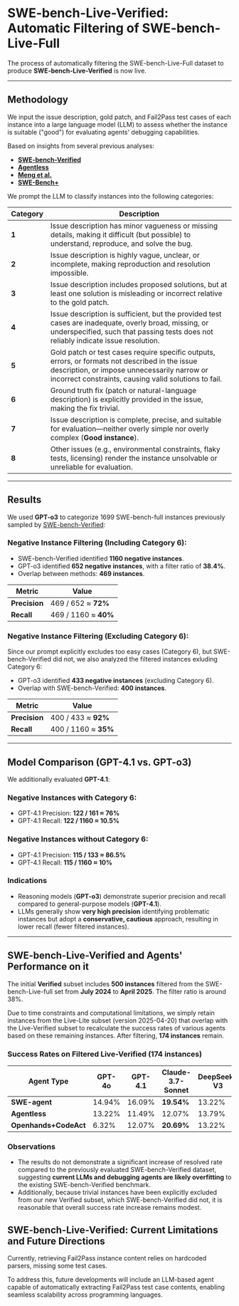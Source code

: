 # SWE-bench-Live-Verified: Automatic Filtering of SWE-bench-Live-Full

The process of automatically filtering the SWE-bench-Live-Full dataset to produce **SWE-bench-Live-Verified** is now live.

---

## Methodology

We input the issue description, gold patch, and Fail2Pass test cases of each instance into a large language model (LLM) to assess whether the instance is suitable ("good") for evaluating agents' debugging capabilities.

Based on insights from several previous analyses:

- **[SWE-bench-Verified](https://openai.com/index/introducing-swe-bench-verified/)**
- **[Agentless](https://arxiv.org/abs/2407.01489)**
- **[Meng et al.](https://arxiv.org/abs/2411.10213)**
- **[SWE-Bench+](https://arxiv.org/abs/2410.06992)**

We prompt the LLM to classify instances into the following categories:

| Category | Description |
|---|---|
| **1** | Issue description has minor vagueness or missing details, making it difficult (but possible) to understand, reproduce, and solve the bug. |
| **2** | Issue description is highly vague, unclear, or incomplete, making reproduction and resolution impossible. |
| **3** | Issue description includes proposed solutions, but at least one solution is misleading or incorrect relative to the gold patch. |
| **4** | Issue description is sufficient, but the provided test cases are inadequate, overly broad, missing, or underspecified, such that passing tests does not reliably indicate issue resolution. |
| **5** | Gold patch or test cases require specific outputs, errors, or formats not described in the issue description, or impose unnecessarily narrow or incorrect constraints, causing valid solutions to fail. |
| **6** | Ground truth fix (patch or natural-language description) is explicitly provided in the issue, making the fix trivial. |
| **7** | Issue description is complete, precise, and suitable for evaluation—neither overly simple nor overly complex (**Good instance**). |
| **8** | Other issues (e.g., environmental constraints, flaky tests, licensing) render the instance unsolvable or unreliable for evaluation. |

---

## Results

We used **GPT-o3** to categorize 1699 SWE-bench-full instances previously sampled by [SWE-bench-Verified](https://openai.com/index/introducing-swe-bench-verified/):

### Negative Instance Filtering (Including Category 6):

- SWE-bench-Verified identified **1160 negative instances**.
- GPT-o3 identified **652 negative instances**, with a filter ratio of **38.4%**.
- Overlap between methods: **469 instances**.

| Metric | Value |
|--------|-------|
| **Precision** | 469 / 652 ≈ **72%** |
| **Recall** | 469 / 1160 ≈ **40%** |

### Negative Instance Filtering (Excluding Category 6):

Since our prompt explicitly excludes too easy cases (Category 6), but SWE-bench-Verified did not, we also analyzed the filtered instances exluding Category 6:

- GPT-o3 identified **433 negative instances** (excluding Category 6).
- Overlap with SWE-bench-Verified: **400 instances**.

| Metric | Value |
|--------|-------|
| **Precision** | 400 / 433 ≈ **92%** |
| **Recall** | 400 / 1160 ≈ **35%** |

---

## Model Comparison (GPT-4.1 vs. GPT-o3)

We additionally evaluated **GPT-4.1**:

### Negative Instances with Category 6:

- GPT-4.1 Precision: **122 / 161 ≈ 76%**
- GPT-4.1 Recall: **122 / 1160 ≈ 10.5%**

### Negative Instances without Category 6:

- GPT-4.1 Precision: **115 / 133 ≈ 86.5%**
- GPT-4.1 Recall: **115 / 1160 ≈ 10%**

### Indications

- Reasoning models (**GPT-o3**) demonstrate superior precision and recall compared to general-purpose models (**GPT-4.1**).
- LLMs generally show **very high precision** identifying problematic instances but adopt a **conservative, cautious** approach, resulting in lower recall (fewer filtered instances).

---

## SWE-bench-Live-Verified and Agents' Performance on it

The initial **Verified** subset includes **500 instances** filtered from the SWE-bench-Live-full set from **July 2024** to **April 2025**. The filter ratio is around 38%.

Due to time constraints and computational limitations, we simply retain instances from the Live-Lite subset (version 2025-04-20) that overlap with the Live-Verified subset to recalculate the success rates of various agents based on these remaining instances. After filtering, **174 instances** remain.

### Success Rates on Filtered Live-Verified (174 instances)

| Agent Type           | GPT-4o | GPT-4.1 | Claude-3.7-Sonnet | DeepSeek-V3 |
|----------------------|--------|---------|-------------------|--------------|
| **SWE-agent**        | 14.94% | 16.09%  | **19.54%**        | 13.22%       |
| **Agentless**        | 13.22% | 11.49%  | 12.07%            | 13.79%       |
| **Openhands+CodeAct**| 6.32%  | 12.07%  | **20.69%**        | 13.22%       |

### Observations

- The results do not demonstrate a significant increase of resolved rate compared to the previously evaluated SWE-bench-Verified dataset, suggesting **current LLMs and debugging agents are likely overfitting** to the existing SWE-bench-Verified benchmark.
- Additionally, because trivial instances have been explicitly excluded from our new Verified subset, which SWE-bench-Verified did not, it is reasonable that overall success rate increase remains modest.


## SWE-bench-Live-Verified: Current Limitations and Future Directions

Currently, retrieving Fail2Pass instance content relies on hardcoded parsers, missing some test cases. 

To address this, future developments will include an LLM-based agent capable of automatically extracting Fail2Pass test case contents, enabling seamless scalability across programming languages.
